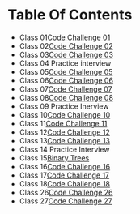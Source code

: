 # Table Of Contents

- Class 01[Code Challenge 01](arrayReverse/README.md)
- Class 02[Code Challenge 02](arrayShift/README.md)
- Class 03[Code Challenge 03](arrayBinarySearch/README.md)
- Class 04 Practice interview
- Class 05[Code Challenge 05](linkedList/README.md)
- Class 06[Code Challenge 06](linkedList/README.md)
- Class 07[Code Challenge 07](linkedList/README.md)
- Class 08[Code Challenge 08](llZip/README.md)
- Class 09 Practice Inerview
- Class 10[Code Challenge 10](stacksAndQueues/README.md)
- Class 11[Code Challenge 11](queueWithStacks/README.md)
- Class 12[Code Challenge 12](fifoAnimalShelter/README.md)
- Class 13[Code Challenge 13](multiBracketValidation/README.md)
- Class 14 Practice Interview
- Class 15[Binary Trees](tree/README.md)
- Class 16[Code Challenge 16](tree/README.md)
- Class 17[Code Challenge 17](tree/README.md)
- Class 18[Code Challenge 18](fizzBuzzTree/README.md)
- Class 26[Code Challenge 26](insertionSort/README.md)
- Class 27[Code Challenge 27](merge-sort/README.md)
